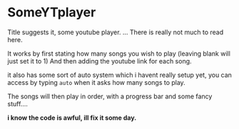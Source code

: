 # SomeYTplayer
Title suggests it, some youtube player.
... There is really not much to read here.

It works by first stating how many songs you wish to play (leaving blank will just set it to 1)
And then adding the youtube link for each song.

it also has some sort of auto system which i havent really setup yet, you can access by typing `auto` 
when it asks how many songs to play.

The songs will then play in order, with a progress bar and some fancy stuff.... 


**i know the code is awful, ill fix it some day.**
